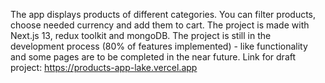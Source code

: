 The app displays products of different categories. You can filter products, choose needed currency and add them to cart. The project is made with Next.js 13, redux toolkit and mongoDB. The project is still in the development process (80% of features implemented) - like functionality and some pages are to be completed in the near future. Link for draft project: https://products-app-lake.vercel.app
